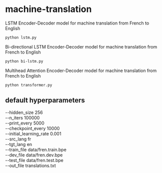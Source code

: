 # machine-translation

LSTM Encoder-Decoder model for machine translation from French to English

```
python lstm.py
```

Bi-directional LSTM Encoder-Decoder model for machine translation from French to English

```
python bi-lstm.py
```

Multihead Attention Encoder-Decoder model for machine translation from French to English

```
python transformer.py
```

## default hyperparameters

--hidden_size 256 \
--n_iters 100000 \
 --print_every 5000 \
 --checkpoint_every 10000 \
 --initial_learning_rate 0.001 \
 --src_lang fr \
 --tgt_lang en \
 --train_file data/fren.train.bpe \
 --dev_file data/fren.dev.bpe \
 --test_file data/fren.test.bpe \
 --out_file translations.txt
